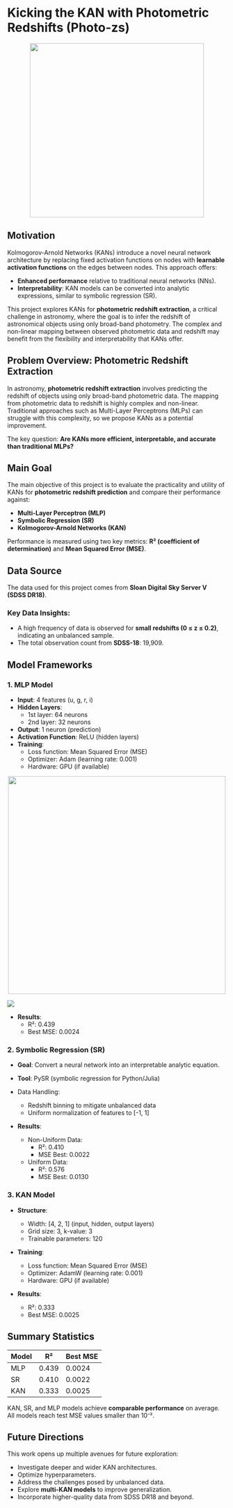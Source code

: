 # Kicking the KAN with Photometric Redshifts (Photo-zs)

<p align="center">
  <img src="images/KAN.png" width="400">
</p>

## Motivation

Kolmogorov-Arnold Networks (KANs) introduce a novel neural network architecture by replacing fixed activation functions on nodes with **learnable activation functions** on the edges between nodes. This approach offers:

- **Enhanced performance** relative to traditional neural networks (NNs).
- **Interpretability**: KAN models can be converted into analytic expressions, similar to symbolic regression (SR).

This project explores KANs for **photometric redshift extraction**, a critical challenge in astronomy, where the goal is to infer the redshift of astronomical objects using only broad-band photometry. The complex and non-linear mapping between observed photometric data and redshift may benefit from the flexibility and interpretability that KANs offer.

## Problem Overview: Photometric Redshift Extraction

In astronomy, **photometric redshift extraction** involves predicting the redshift of objects using only broad-band photometric data. The mapping from photometric data to redshift is highly complex and non-linear. Traditional approaches such as Multi-Layer Perceptrons (MLPs) can struggle with this complexity, so we propose KANs as a potential improvement.

The key question: **Are KANs more efficient, interpretable, and accurate than traditional MLPs?**

## Main Goal

The main objective of this project is to evaluate the practicality and utility of KANs for **photometric redshift prediction** and compare their performance against:

- **Multi-Layer Perceptron (MLP)**
- **Symbolic Regression (SR)**
- **Kolmogorov-Arnold Networks (KAN)**

Performance is measured using two key metrics: **R² (coefficient of determination)** and **Mean Squared Error (MSE)**.

## Data Source

The data used for this project comes from **Sloan Digital Sky Server V (SDSS DR18)**.

### Key Data Insights:

- A high frequency of data is observed for **small redshifts (0 ≤ z ≤ 0.2)**, indicating an unbalanced sample.
- The total observation count from **SDSS-18**: 19,909.

## Model Frameworks

### 1. **MLP Model**

- **Input**: 4 features (u, g, r, i)
- **Hidden Layers**: 
  - 1st layer: 64 neurons
  - 2nd layer: 32 neurons
- **Output**: 1 neuron (prediction)
- **Activation Function**: ReLU (hidden layers)
- **Training**:
  - Loss function: Mean Squared Error (MSE)
  - Optimizer: Adam (learning rate: 0.001)
  - Hardware: GPU (if available)

<p align="center">
  <img src="images/MLP_r.png" width="500">
</p>

![](images/MLP_r.png)
  
- **Results**:
  - R²: 0.439
  - Best MSE: 0.0024

### 2. **Symbolic Regression (SR)**

- **Goal**: Convert a neural network into an interpretable analytic equation.
- **Tool**: PySR (symbolic regression for Python/Julia)
  
- Data Handling:
  - Redshift binning to mitigate unbalanced data
  - Uniform normalization of features to [-1, 1]

- **Results**:
  - Non-Uniform Data:
    - R²: 0.410
    - MSE Best: 0.0022
  - Uniform Data:
    - R²: 0.576
    - MSE Best: 0.0130
  
### 3. **KAN Model**

- **Structure**:
  - Width: [4, 2, 1] (input, hidden, output layers)
  - Grid size: 3, k-value: 3
  - Trainable parameters: 120
- **Training**:
  - Loss function: Mean Squared Error (MSE)
  - Optimizer: AdamW (learning rate: 0.001)
  - Hardware: GPU (if available)

- **Results**:
  - R²: 0.333
  - Best MSE: 0.0025

## Summary Statistics

| Model  | R²   | Best MSE  |
|--------|------|-----------|
| MLP    | 0.439| 0.0024    |
| SR     | 0.410| 0.0022    |
| KAN    | 0.333| 0.0025    |

KAN, SR, and MLP models achieve **comparable performance** on average. All models reach test MSE values smaller than 10⁻².

## Future Directions

This work opens up multiple avenues for future exploration:

- Investigate deeper and wider KAN architectures.
- Optimize hyperparameters.
- Address the challenges posed by unbalanced data.
- Explore **multi-KAN models** to improve generalization.
- Incorporate higher-quality data from SDSS DR18 and beyond.
